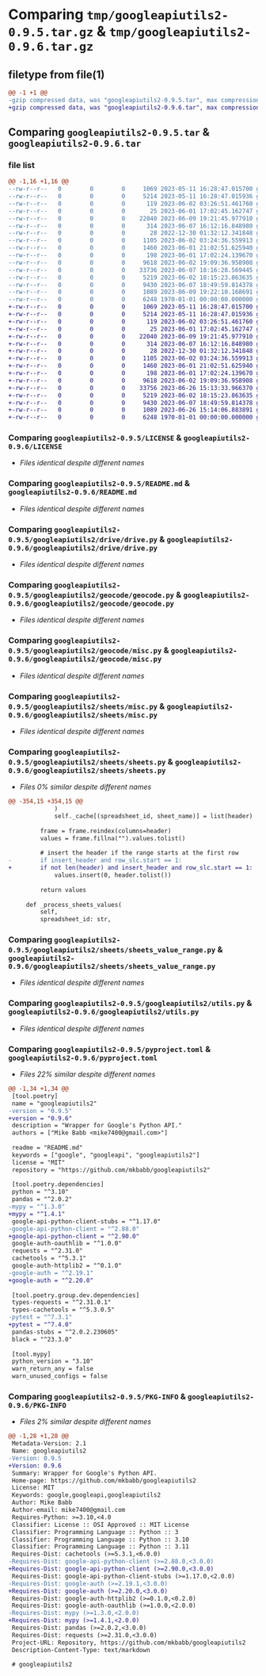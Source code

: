 # Comparing `tmp/googleapiutils2-0.9.5.tar.gz` & `tmp/googleapiutils2-0.9.6.tar.gz`

## filetype from file(1)

```diff
@@ -1 +1 @@
-gzip compressed data, was "googleapiutils2-0.9.5.tar", max compression
+gzip compressed data, was "googleapiutils2-0.9.6.tar", max compression
```

## Comparing `googleapiutils2-0.9.5.tar` & `googleapiutils2-0.9.6.tar`

### file list

```diff
@@ -1,16 +1,16 @@
--rw-r--r--   0        0        0     1069 2023-05-11 16:28:47.015700 googleapiutils2-0.9.5/LICENSE
--rw-r--r--   0        0        0     5214 2023-05-11 16:28:47.015936 googleapiutils2-0.9.5/README.md
--rw-r--r--   0        0        0      119 2023-06-02 03:26:51.461760 googleapiutils2-0.9.5/googleapiutils2/__init__.py
--rw-r--r--   0        0        0       25 2023-06-01 17:02:45.162747 googleapiutils2-0.9.5/googleapiutils2/drive/__init__.py
--rw-r--r--   0        0        0    22040 2023-06-09 19:21:45.977910 googleapiutils2-0.9.5/googleapiutils2/drive/drive.py
--rw-r--r--   0        0        0      314 2023-06-07 16:12:16.848980 googleapiutils2-0.9.5/googleapiutils2/drive/misc.py
--rw-r--r--   0        0        0       28 2022-12-30 01:32:12.341848 googleapiutils2-0.9.5/googleapiutils2/geocode/__init__.py
--rw-r--r--   0        0        0     1105 2023-06-02 03:24:36.559913 googleapiutils2-0.9.5/googleapiutils2/geocode/geocode.py
--rw-r--r--   0        0        0     1460 2023-06-01 21:02:51.625940 googleapiutils2-0.9.5/googleapiutils2/geocode/misc.py
--rw-r--r--   0        0        0      198 2023-06-01 17:02:24.139670 googleapiutils2-0.9.5/googleapiutils2/sheets/__init__.py
--rw-r--r--   0        0        0     9618 2023-06-02 19:09:36.958908 googleapiutils2-0.9.5/googleapiutils2/sheets/misc.py
--rw-r--r--   0        0        0    33736 2023-06-07 18:16:28.569445 googleapiutils2-0.9.5/googleapiutils2/sheets/sheets.py
--rw-r--r--   0        0        0     5219 2023-06-02 18:15:23.863635 googleapiutils2-0.9.5/googleapiutils2/sheets/sheets_value_range.py
--rw-r--r--   0        0        0     9430 2023-06-07 18:49:59.814378 googleapiutils2-0.9.5/googleapiutils2/utils.py
--rw-r--r--   0        0        0     1089 2023-06-09 19:22:10.168691 googleapiutils2-0.9.5/pyproject.toml
--rw-r--r--   0        0        0     6248 1970-01-01 00:00:00.000000 googleapiutils2-0.9.5/PKG-INFO
+-rw-r--r--   0        0        0     1069 2023-05-11 16:28:47.015700 googleapiutils2-0.9.6/LICENSE
+-rw-r--r--   0        0        0     5214 2023-05-11 16:28:47.015936 googleapiutils2-0.9.6/README.md
+-rw-r--r--   0        0        0      119 2023-06-02 03:26:51.461760 googleapiutils2-0.9.6/googleapiutils2/__init__.py
+-rw-r--r--   0        0        0       25 2023-06-01 17:02:45.162747 googleapiutils2-0.9.6/googleapiutils2/drive/__init__.py
+-rw-r--r--   0        0        0    22040 2023-06-09 19:21:45.977910 googleapiutils2-0.9.6/googleapiutils2/drive/drive.py
+-rw-r--r--   0        0        0      314 2023-06-07 16:12:16.848980 googleapiutils2-0.9.6/googleapiutils2/drive/misc.py
+-rw-r--r--   0        0        0       28 2022-12-30 01:32:12.341848 googleapiutils2-0.9.6/googleapiutils2/geocode/__init__.py
+-rw-r--r--   0        0        0     1105 2023-06-02 03:24:36.559913 googleapiutils2-0.9.6/googleapiutils2/geocode/geocode.py
+-rw-r--r--   0        0        0     1460 2023-06-01 21:02:51.625940 googleapiutils2-0.9.6/googleapiutils2/geocode/misc.py
+-rw-r--r--   0        0        0      198 2023-06-01 17:02:24.139670 googleapiutils2-0.9.6/googleapiutils2/sheets/__init__.py
+-rw-r--r--   0        0        0     9618 2023-06-02 19:09:36.958908 googleapiutils2-0.9.6/googleapiutils2/sheets/misc.py
+-rw-r--r--   0        0        0    33756 2023-06-26 15:13:33.966370 googleapiutils2-0.9.6/googleapiutils2/sheets/sheets.py
+-rw-r--r--   0        0        0     5219 2023-06-02 18:15:23.863635 googleapiutils2-0.9.6/googleapiutils2/sheets/sheets_value_range.py
+-rw-r--r--   0        0        0     9430 2023-06-07 18:49:59.814378 googleapiutils2-0.9.6/googleapiutils2/utils.py
+-rw-r--r--   0        0        0     1089 2023-06-26 15:14:06.883891 googleapiutils2-0.9.6/pyproject.toml
+-rw-r--r--   0        0        0     6248 1970-01-01 00:00:00.000000 googleapiutils2-0.9.6/PKG-INFO
```

### Comparing `googleapiutils2-0.9.5/LICENSE` & `googleapiutils2-0.9.6/LICENSE`

 * *Files identical despite different names*

### Comparing `googleapiutils2-0.9.5/README.md` & `googleapiutils2-0.9.6/README.md`

 * *Files identical despite different names*

### Comparing `googleapiutils2-0.9.5/googleapiutils2/drive/drive.py` & `googleapiutils2-0.9.6/googleapiutils2/drive/drive.py`

 * *Files identical despite different names*

### Comparing `googleapiutils2-0.9.5/googleapiutils2/geocode/geocode.py` & `googleapiutils2-0.9.6/googleapiutils2/geocode/geocode.py`

 * *Files identical despite different names*

### Comparing `googleapiutils2-0.9.5/googleapiutils2/geocode/misc.py` & `googleapiutils2-0.9.6/googleapiutils2/geocode/misc.py`

 * *Files identical despite different names*

### Comparing `googleapiutils2-0.9.5/googleapiutils2/sheets/misc.py` & `googleapiutils2-0.9.6/googleapiutils2/sheets/misc.py`

 * *Files identical despite different names*

### Comparing `googleapiutils2-0.9.5/googleapiutils2/sheets/sheets.py` & `googleapiutils2-0.9.6/googleapiutils2/sheets/sheets.py`

 * *Files 0% similar despite different names*

```diff
@@ -354,15 +354,15 @@
             )
             self._cache[(spreadsheet_id, sheet_name)] = list(header)
 
         frame = frame.reindex(columns=header)
         values = frame.fillna("").values.tolist()
 
         # insert the header if the range starts at the first row
-        if insert_header and row_slc.start == 1:
+        if not len(header) and insert_header and row_slc.start == 1:
             values.insert(0, header.tolist())
 
         return values
 
     def _process_sheets_values(
         self,
         spreadsheet_id: str,
```

### Comparing `googleapiutils2-0.9.5/googleapiutils2/sheets/sheets_value_range.py` & `googleapiutils2-0.9.6/googleapiutils2/sheets/sheets_value_range.py`

 * *Files identical despite different names*

### Comparing `googleapiutils2-0.9.5/googleapiutils2/utils.py` & `googleapiutils2-0.9.6/googleapiutils2/utils.py`

 * *Files identical despite different names*

### Comparing `googleapiutils2-0.9.5/pyproject.toml` & `googleapiutils2-0.9.6/pyproject.toml`

 * *Files 22% similar despite different names*

```diff
@@ -1,34 +1,34 @@
 [tool.poetry]
 name = "googleapiutils2"
-version = "0.9.5"
+version = "0.9.6"
 description = "Wrapper for Google's Python API."
 authors = ["Mike Babb <mike7400@gmail.com>"]
 
 readme = "README.md"
 keywords = ["google", "googleapi", "googleapiutils2"]
 license = "MIT"
 repository = "https://github.com/mkbabb/googleapiutils2"
 
 [tool.poetry.dependencies]
 python = "^3.10"
 pandas = "^2.0.2"
-mypy = "^1.3.0"
+mypy = "^1.4.1"
 google-api-python-client-stubs = "^1.17.0"
-google-api-python-client = "^2.88.0"
+google-api-python-client = "^2.90.0"
 google-auth-oauthlib = "^1.0.0"
 requests = "^2.31.0"
 cachetools = "^5.3.1"
 google-auth-httplib2 = "^0.1.0"
-google-auth = "^2.19.1"
+google-auth = "^2.20.0"
 
 [tool.poetry.group.dev.dependencies]
 types-requests = "^2.31.0.1"
 types-cachetools = "^5.3.0.5"
-pytest = "^7.3.1"
+pytest = "^7.4.0"
 pandas-stubs = "^2.0.2.230605"
 black = "^23.3.0"
 
 [tool.mypy]
 python_version = "3.10"
 warn_return_any = false
 warn_unused_configs = false
```

### Comparing `googleapiutils2-0.9.5/PKG-INFO` & `googleapiutils2-0.9.6/PKG-INFO`

 * *Files 2% similar despite different names*

```diff
@@ -1,28 +1,28 @@
 Metadata-Version: 2.1
 Name: googleapiutils2
-Version: 0.9.5
+Version: 0.9.6
 Summary: Wrapper for Google's Python API.
 Home-page: https://github.com/mkbabb/googleapiutils2
 License: MIT
 Keywords: google,googleapi,googleapiutils2
 Author: Mike Babb
 Author-email: mike7400@gmail.com
 Requires-Python: >=3.10,<4.0
 Classifier: License :: OSI Approved :: MIT License
 Classifier: Programming Language :: Python :: 3
 Classifier: Programming Language :: Python :: 3.10
 Classifier: Programming Language :: Python :: 3.11
 Requires-Dist: cachetools (>=5.3.1,<6.0.0)
-Requires-Dist: google-api-python-client (>=2.88.0,<3.0.0)
+Requires-Dist: google-api-python-client (>=2.90.0,<3.0.0)
 Requires-Dist: google-api-python-client-stubs (>=1.17.0,<2.0.0)
-Requires-Dist: google-auth (>=2.19.1,<3.0.0)
+Requires-Dist: google-auth (>=2.20.0,<3.0.0)
 Requires-Dist: google-auth-httplib2 (>=0.1.0,<0.2.0)
 Requires-Dist: google-auth-oauthlib (>=1.0.0,<2.0.0)
-Requires-Dist: mypy (>=1.3.0,<2.0.0)
+Requires-Dist: mypy (>=1.4.1,<2.0.0)
 Requires-Dist: pandas (>=2.0.2,<3.0.0)
 Requires-Dist: requests (>=2.31.0,<3.0.0)
 Project-URL: Repository, https://github.com/mkbabb/googleapiutils2
 Description-Content-Type: text/markdown
 
 # googleapiutils2
```

